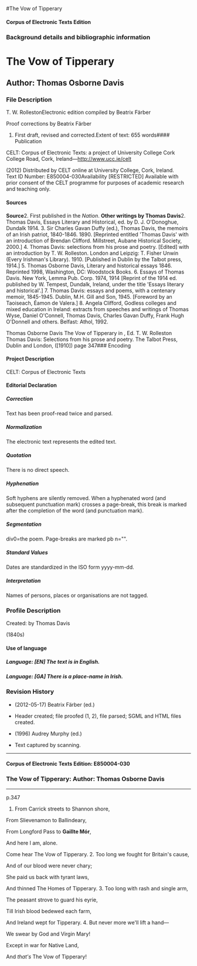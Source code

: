 

#The Vow of Tipperary


<!-- // 
 function footNote(link) {
 openpopup = window.open(link,"openpopup","width=512,height=128,left=256,top=256,resizable=no,scrollbars=1,menubar=1,statusbar=0,toolbar=0");
}
// -->



#### Corpus of Electronic Texts Edition


### Background details and bibliographic information


The Vow of Tipperary
====================


Author: Thomas Osborne Davis
----------------------------


### File Description

T. W. RollestonElectronic edition compiled by Beatrix Färber

Proof corrections by Beatrix Färber

 1. First draft, revised and corrected.Extent of text: 
655 words#### Publication


CELT: Corpus of Electronic Texts: a project of University College Cork  
College Road, Cork, Ireland—http://www.ucc.ie/celt

 (2012) Distributed by CELT online at University College, Cork, Ireland.  
Text ID Number: E850004-030Availability [RESTRICTED] 
Available with prior consent of the CELT programme for purposes of academic research and teaching only.


#### Sources


**Source**2. First published in the *Nation*.
**Other writings by Thomas Davis**2. Thomas Davis, Essays Literary and Historical, ed. by D. J. O'Donoghue, Dundalk 1914.
3. Sir Charles Gavan Duffy (ed.), Thomas Davis, the memoirs of an Irish patriot, 1840-1846. 1890. [Reprinted entitled 'Thomas Davis' with an introduction of Brendan Clifford. Millstreet, Aubane Historical Society, 2000.]
4. Thomas Davis: selections from his prose and poetry. [Edited] with an introduction by T. W. Rolleston. London and Leipzig: T. Fisher Unwin (Every Irishman's Library). 1910. [Published in Dublin by the Talbot press, 1914.]
5. Thomas Osborne Davis, Literary and historical essays 1846. Reprinted 1998, Washington, DC: Woodstock Books.
6. Essays of Thomas Davis. New York, Lemma Pub. Corp. 1974, 1914 [Reprint of the 1914 ed. published by W. Tempest, Dundalk, Ireland, under the title 'Essays literary and historical'.]
7. Thomas Davis: essays and poems, with a centenary memoir, 1845-1945. Dublin, M.H. Gill and Son, 1945. [Foreword by an Taoiseach, Éamon de Valera.]
8. Angela Clifford, Godless colleges and mixed education in Ireland: extracts from speeches and writings of Thomas Wyse, Daniel O'Connell, Thomas Davis, Charles Gavan Duffy, Frank Hugh O'Donnell and others. Belfast: Athol, 1992.

Thomas Osborne Davis The Vow of Tipperary in , Ed. T. W. Rolleston Thomas Davis: Selections from his prose and poetry. The Talbot Press, Dublin and London, ([1910]) page 347### Encoding


#### Project Description


CELT: Corpus of Electronic Texts


#### Editorial Declaration


##### Correction


Text has been proof-read twice and parsed.


##### Normalization


The electronic text represents the edited text.


##### Quotation


There is no direct speech.


##### Hyphenation


Soft hyphens are silently removed. When a hyphenated word (and subsequent punctuation mark) crosses a page-break, this break is marked after the completion of the word (and punctuation mark).


##### Segmentation


div0=the poem. Page-breaks are marked pb n="".


##### Standard Values


Dates are standardized in the ISO form yyyy-mm-dd.


##### Interpretation


Names of persons, places or organisations are not tagged.


### Profile Description


Created: by Thomas Davis

 (1840s) 
#### Use of language


##### Language: [EN] The text is in English.


##### Language: [GA] There is a place-name in Irish.


### Revision History


* (2012-05-17) Beatrix Färber (ed.)

* Header created; file proofed (1, 2), file parsed; SGML and HTML files created.
* (1996) Audrey Murphy (ed.)

* Text captured by scanning.




---


#### Corpus of Electronic Texts Edition: E850004-030


### The Vow of Tipperary: Author: Thomas Osborne Davis




---

p.347


1. From Carrick streets to Shannon shore,
  
From Slievenamon to Ballindeary,
  
From Longford Pass to **Gaillte Mór**,
  
And here I am, alone.
  
Come hear The Vow of Tipperary.
2. Too long we fought for Britain's cause,
  
And of our blood were never chary;
  
She paid us back with tyrant laws,
  
And thinned The Homes of Tipperary.
3. Too long with rash and single arm,
  
The peasant strove to guard his eyrie,
  
Till Irish blood bedewed each farm,
  
And Ireland wept for Tipperary.
4. But never more we'll lift a hand—
  
We swear by God and Virgin Mary!
  
Except in war for Native Land,
  
And *that's* The Vow of Tipperary!








